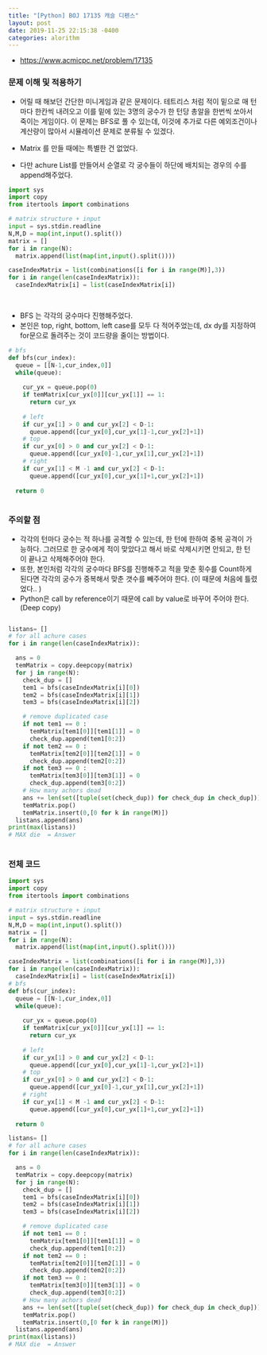 ```yaml
---
title: "[Python] BOJ 17135 캐슬 디펜스"
layout: post
date: 2019-11-25 22:15:38 -0400
categories: alorithm
---
```


- https://www.acmicpc.net/problem/17135

### 문제 이해 및 적용하기
- 어릴 때 해보던 간단한 미니게임과 같은 문제이다.  테트리스 처럼 적이 밑으로 매 턴마다 한칸씩 내려오고 이를 밑에 있는 3명의 궁수가 한 턴당 총알을 한번씩 쏘아서 죽이는 게임이다.
이 문제는 BFS로 풀 수 있는데, 이것에 추가로 다른 예외조건이나 계산량이 많아서 시뮬레이션 문제로 분류될 수 있겠다.

- Matrix 를 만들 때에는 특별한 건 없었다.
- 다만 achure List를 만들어서 순열로 각 궁수들이 하단에 배치되는  경우의 수를 append해주었다.

```python
import sys
import copy
from itertools import combinations

# matrix structure + input
input = sys.stdin.readline
N,M,D = map(int,input().split())
matrix = []
for i in range(N):
  matrix.append(list(map(int,input().split())))

caseIndexMatrix = list(combinations([i for i in range(M)],3))
for i in range(len(caseIndexMatrix)):
  caseIndexMatrix[i] = list(caseIndexMatrix[i])

  
```

- BFS 는 각각의 궁수마다 진행해주었다. 
- 본인은 top, right, bottom, left case를 모두 다 적어주었는데, dx dy를 지정하여 for문으로 돌려주는 것이 코드량을 줄이는 방법이다.

```python
# bfs
def bfs(cur_index):
  queue = [[N-1,cur_index,0]]
  while(queue):
  
    cur_yx = queue.pop(0)
    if temMatrix[cur_yx[0]][cur_yx[1]] == 1:
      return cur_yx
    
    # left
    if cur_yx[1] > 0 and cur_yx[2] < D-1:
      queue.append([cur_yx[0],cur_yx[1]-1,cur_yx[2]+1])
    # top
    if cur_yx[0] > 0 and cur_yx[2] < D-1:
      queue.append([cur_yx[0]-1,cur_yx[1],cur_yx[2]+1])
    # right
    if cur_yx[1] < M -1 and cur_yx[2] < D-1:
      queue.append([cur_yx[0],cur_yx[1]+1,cur_yx[2]+1])
    
  return 0
  
```

### 주의할 점

- 각각의 턴마다 궁수는 적 하나를 공격할 수 있는데, 한 턴에 한하여 중복 공격이 가능하다. 그러므로 한 궁수에게 적이 맞았다고 해서 바로 삭제시키면 안되고, 한 턴 이 끝나고 삭제해주어야 한다. 
- 또한, 본인처럼 각각의 궁수마다 BFS를 진행해주고 적을 맞춘 횟수를 Count하게 된다면 각각의 궁수가 중복해서 맞춘 갯수를 빼주어야 한다. (이 때문에 처음에 틀렸었다.. )
- Python은 call by reference이기 때문에 call by value로 바꾸어 주어야 한다. (Deep copy)


```python

listans= []
# for all achure cases 
for i in range(len(caseIndexMatrix)):

  ans = 0
  temMatrix = copy.deepcopy(matrix)
  for j in range(N):
    check_dup = []
    tem1 = bfs(caseIndexMatrix[i][0])
    tem2 = bfs(caseIndexMatrix[i][1])
    tem3 = bfs(caseIndexMatrix[i][2])

    # remove duplicated case 
    if not tem1 == 0 :
      temMatrix[tem1[0]][tem1[1]] = 0
      check_dup.append(tem1[0:2])
    if not tem2 == 0 :
      temMatrix[tem2[0]][tem2[1]] = 0
      check_dup.append(tem2[0:2])
    if not tem3 == 0 :
      temMatrix[tem3[0]][tem3[1]] = 0
      check_dup.append(tem3[0:2])
    # How many achors dead 
    ans += len(set([tuple(set(check_dup)) for check_dup in check_dup]))
    temMatrix.pop()
    temMatrix.insert(0,[0 for k in range(M)])
  listans.append(ans)
print(max(listans)) 
# MAX die  = Answer
  
```



### 전체 코드
```python
import sys
import copy
from itertools import combinations

# matrix structure + input
input = sys.stdin.readline
N,M,D = map(int,input().split())
matrix = []
for i in range(N):
  matrix.append(list(map(int,input().split())))

caseIndexMatrix = list(combinations([i for i in range(M)],3))
for i in range(len(caseIndexMatrix)):
  caseIndexMatrix[i] = list(caseIndexMatrix[i])
# bfs
def bfs(cur_index):
  queue = [[N-1,cur_index,0]]
  while(queue):
  
    cur_yx = queue.pop(0)
    if temMatrix[cur_yx[0]][cur_yx[1]] == 1:
      return cur_yx
    
    # left
    if cur_yx[1] > 0 and cur_yx[2] < D-1:
      queue.append([cur_yx[0],cur_yx[1]-1,cur_yx[2]+1])
    # top
    if cur_yx[0] > 0 and cur_yx[2] < D-1:
      queue.append([cur_yx[0]-1,cur_yx[1],cur_yx[2]+1])
    # right
    if cur_yx[1] < M -1 and cur_yx[2] < D-1:
      queue.append([cur_yx[0],cur_yx[1]+1,cur_yx[2]+1])
    
  return 0

listans= []
# for all achure cases 
for i in range(len(caseIndexMatrix)):

  ans = 0
  temMatrix = copy.deepcopy(matrix)
  for j in range(N):
    check_dup = []
    tem1 = bfs(caseIndexMatrix[i][0])
    tem2 = bfs(caseIndexMatrix[i][1])
    tem3 = bfs(caseIndexMatrix[i][2])

    # remove duplicated case 
    if not tem1 == 0 :
      temMatrix[tem1[0]][tem1[1]] = 0
      check_dup.append(tem1[0:2])
    if not tem2 == 0 :
      temMatrix[tem2[0]][tem2[1]] = 0
      check_dup.append(tem2[0:2])
    if not tem3 == 0 :
      temMatrix[tem3[0]][tem3[1]] = 0
      check_dup.append(tem3[0:2])
    # How many achors dead 
    ans += len(set([tuple(set(check_dup)) for check_dup in check_dup]))
    temMatrix.pop()
    temMatrix.insert(0,[0 for k in range(M)])
  listans.append(ans)
print(max(listans)) 
# MAX die  = Answer
  
```

